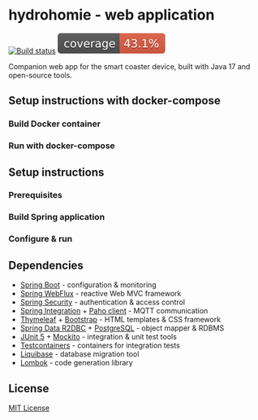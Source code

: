 # hydrohomie - web application

[![Build status](https://github.com/kmolski/hydrohomie/actions/workflows/gradle.yml/badge.svg)](https://github.com/kmolski/hydrohomie/actions)
[![Coverage](../.github/badges/jacoco.svg)](https://github.com/kmolski/hydrohomie/actions/workflows/gradle.yml)

Companion web app for the smart coaster device, built with Java 17 and open-source tools.

Setup instructions with docker-compose
-----------

### Build Docker container

### Run with docker-compose

Setup instructions
-----------

### Prerequisites

### Build Spring application

### Configure & run

Dependencies
------------

- [Spring Boot](https://spring.io/projects/spring-boot) - configuration & monitoring
- [Spring WebFlux](https://docs.spring.io/spring-framework/docs/current/reference/html/web-reactive.html) - reactive Web
  MVC framework
- [Spring Security](https://spring.io/projects/spring-security) - authentication & access control
- [Spring Integration](https://spring.io/projects/spring-integration) + [Paho client](https://www.eclipse.org/paho) -
  MQTT communication
- [Thymeleaf](https://www.thymeleaf.org) + [Bootstrap](https://getbootstrap.com) - HTML templates & CSS framework
- [Spring Data R2DBC](https://spring.io/projects/spring-data-r2dbc) + [PostgreSQL](https://www.postgresql.org) - object
  mapper & RDBMS
- [JUnit 5](https://junit.org/junit5) + [Mockito](https://site.mockito.org) - integration & unit test tools
- [Testcontainers](https://www.testcontainers.org) - containers for integration tests
- [Liquibase](https://www.liquibase.org) - database migration tool
- [Lombok](https://projectlombok.org) - code generation library

License
-------

[MIT License](https://opensource.org/licenses/MIT)
